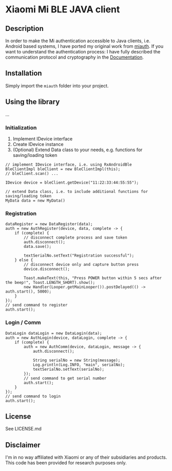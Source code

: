 # Xiaomi Mi BLE JAVA client

## Description
In order to make the Mi authentication accessible to Java clients, i.e. Android based systems, I have ported my original work from [miauth](). If you want to understand the authentication process: I have fully described the communication protocol and cryptography in the [Documentation](doc/).

## Installation
Simply import the `miauth` folder into your project.

## Using the library
...

### Initialization
1. Implement IDevice interface
2. Create IDevice instance
3. (Optional) Extend Data class to your needs, e.g. functions for saving/loading token
```
// implement IDevice interface, i.e. using RxAndroidBle
BleClientImpl bleClient = new BleClientImpl(this);
// bleClient.scan() ...

IDevice device = bleClient.getDevice("11:22:33:44:55:55");

// extend Data class, i.e. to include additional functions for saving/loading token
MyData data = new MyData()
```

### Registration
```
dataRegister = new DataRegister(data);
auth = new AuthRegister(device, data, complete -> {
    if (complete) {
        // disconnect complete process and save token
        auth.disconnect();
        data.save();

        textSerialNo.setText("Registration successful");
    } else {
        // disconnect device only and capture button press
        device.disconnect();

        Toast.makeText(this, "Press POWER button within 5 secs after the beep!", Toast.LENGTH_SHORT).show();
        new Handler(Looper.getMainLooper()).postDelayed(() -> auth.start(), 5000);
    }
});
// send command to register
auth.start();
```

### Login / Comm
```
DataLogin dataLogin = new DataLogin(data);
auth = new AuthLogin(device, dataLogin, complete -> {
    if (complete) {
        auth = new AuthComm(device, dataLogin, message -> {
            auth.disconnect();

            String serialNo = new String(message);
            Log.println(Log.INFO, "main", serialNo);
            textSerialNo.setText(serialNo);
        });
        // send command to get serial number 
        auth.start();
    }
});
// send command to login
auth.start();
```

## License
See LICENSE.md

## Disclaimer
I'm in no way affiliated with Xiaomi or any of their subsidiaries and products. This code has been provided for research purposes only.
